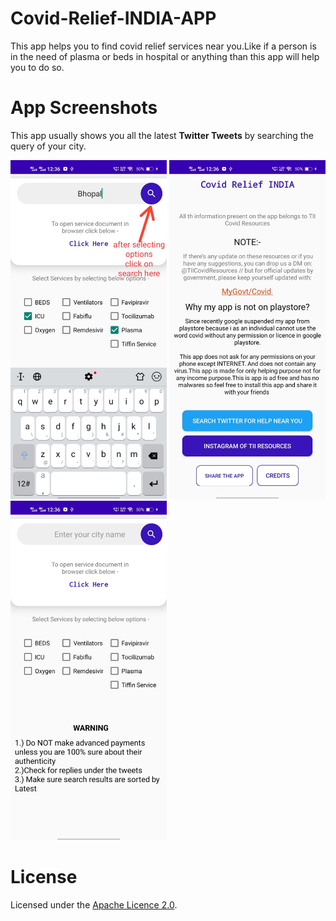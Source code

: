 # Covid-Relief-INDIA-APP
This app helps you to find covid relief services near you.Like if a person is in the need of plasma or beds 
in hospital or anything than this app will help you to do so.

# App Screenshots

This app usually shows you all the latest <b>Twitter Tweets</b> by searching the query of your city.

<img src="images/1.jpeg" width="250">


<img src="images/2.jpeg" width="250">

<img src="images/3.jpeg" width="250">

# License
Licensed under the [Apache Licence 2.0](LICENSE).
